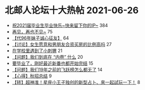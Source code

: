 # 北邮人论坛十大热帖 2021-06-26

- [祝2021届毕业生毕业快乐~快来留下你的IP~](https://bbs.byr.cn/article/Talking/6283371) 384
- [再见，再也不见~](https://bbs.byr.cn/article/Feeling/3173320) 75
- [【代96年妹子诚心征友】](https://bbs.byr.cn/article/Friends/1997728) 64
- [【讨论】女生愿意和男朋友合资买房的比例高吗](https://bbs.byr.cn/article/Home/130270) 27
- [在学校里遇到了小刺猬](https://bbs.byr.cn/article/Picture/3292982) 21
- [【问题】我们到底在 “内卷” 什么](https://bbs.byr.cn/article/WorkLife/1169557) 20
- [要毕业了，刚好最近新番也都开始完结](https://bbs.byr.cn/article/Comic/631711) 15
- [【问题】我们19年之前的飞跃榜怎么都无了](https://bbs.byr.cn/article/GoAbroad/374211) 14
- [【心得】秋招总结](https://bbs.byr.cn/article/Job/2136934) 9
- [【转】超神准！星座小王子独创的新型占卜、來一起試玩一下！](https://bbs.byr.cn/article/Constellations/326533) 8


